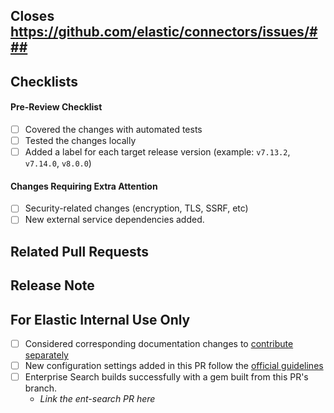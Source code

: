 ## Closes https://github.com/elastic/connectors/issues/###


<!--Provide a general description of the code changes in your pull request.
If the change relates to a specific issue, include the link at the top.

If this is an ad-hoc/trivial change and does not have a corresponding
issue, please describe your changes in enough details, so that reviewers
and other team members can understand the reasoning behind the pull request.-->

## Checklists

<!--You can remove unrelated items from checklists below and/or add new
items that may help during the review.-->

#### Pre-Review Checklist
- [ ] Covered the changes with automated tests
- [ ] Tested the changes locally
- [ ] Added a label for each target release version (example: `v7.13.2`, `v7.14.0`, `v8.0.0`)

#### Changes Requiring Extra Attention

<!--Please call out any changes that require special attention from the
reviewers and/or increase the risk to availability or security of the
system after deployment. Remove the ones that don't apply.-->

- [ ] Security-related changes (encryption, TLS, SSRF, etc)
- [ ] New external service dependencies added.

## Related Pull Requests

<!--List any relevant PRs here or remove the section if this is a standalone PR.

* https://github.com/elastic/.../pull/123-->

## Release Note

<!--If you think this enhancement/fix should be included in the release notes,
please write a concise user-facing description of the change here.
You should also label the PR with `release_note` so the release notes
author(s) can easily look it up.-->

## For Elastic Internal Use Only
- [ ] Considered corresponding documentation changes to [contribute separately](https://github.com/elastic/enterprise-search-pubs#contribute-docs-changes-for-product-changes)
- [ ] New configuration settings added in this PR follow the [official guidelines](https://github.com/elastic/ent-search/blob/main/doc/enterprise-search-config.md)
- [ ] Enterprise Search builds successfully with a gem built from this PR's branch.
  - _Link the ent-search PR here_
